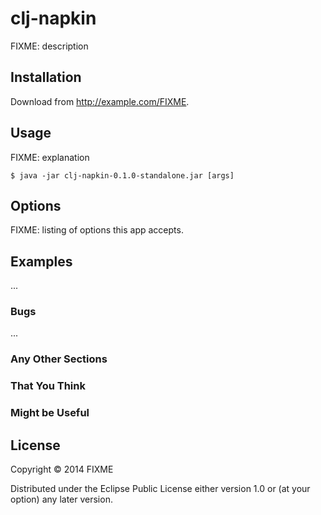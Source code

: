 # clj-napkin

FIXME: description

## Installation

Download from http://example.com/FIXME.

## Usage

FIXME: explanation

    $ java -jar clj-napkin-0.1.0-standalone.jar [args]

## Options

FIXME: listing of options this app accepts.

## Examples

...

### Bugs

...

### Any Other Sections
### That You Think
### Might be Useful

## License

Copyright © 2014 FIXME

Distributed under the Eclipse Public License either version 1.0 or (at
your option) any later version.
